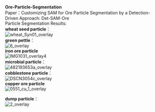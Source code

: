 **Ore-Particle-Segmentation** <br />
Paper：Customizing SAM for Ore Particle Segmentation by a Detection-Driven Approach: Det-SAM-Ore<br />
Particle Segmentation Results:<br />
**wheat seed particle**：<br />
![wheat_Syn01_overlay](https://github.com/user-attachments/assets/d154addb-6f7c-4715-b270-87105e91b6c1) <br />
**green pettle**：<br />
![6_overlay](https://github.com/user-attachments/assets/7b6c4b9a-47b5-4967-aeb0-34a3be893941) <br />
**iron ore particle**<br />
![IMG1031_overlay4](https://github.com/user-attachments/assets/eadf7827-bd7e-432e-b944-19489f8aaa18) <br />
**microbial particle**：<br />
![482193653a_overlay](https://github.com/user-attachments/assets/e01ea8a0-294c-4959-b28f-8da515060984)<br />
**cobblestone particle**：<br />
![DSCN3054c_overlay](https://github.com/user-attachments/assets/5ccdacee-7270-469c-a626-202e69723e92) <br />
**copper ore particle**<br />
![0551_cu_1_overlay](https://github.com/user-attachments/assets/ed337756-5c8a-483e-bc02-3f46df2b2c8a) <br />

**dump particle**： <br />
![2_overlay](https://github.com/user-attachments/assets/6aaea9ed-c7ff-439e-a024-174d130decc1) <br />




